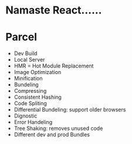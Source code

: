 # Namaste React......

# Parcel
- Dev Build
- Local Server
- HMR = Hot Module Replacement
- Image Optimization
- Minification
- Bundeling
- Compressing
- Consistent Hashing
- Code Spliting
- Differential Bundeling: support older browsers
- Dignostic
- Error Handeling
- Tree Shaking: removes unused code
- Different dev and prod Bundles